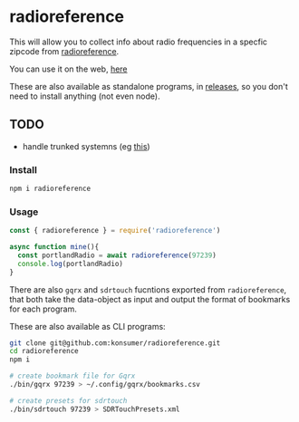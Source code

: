 # radioreference

This will allow you to collect info about radio frequencies in a specfic zipcode from [radioreference](https://www.radioreference.com/).

You can use it on the web, [here](https://sdrtouch.dkonsumer.now.sh)

These are also available as standalone programs, in [releases](https://github.com/konsumer/radioreference/releases), so you don't need to install anything (not even node).

## TODO

* handle trunked systemns (eg [this](https://www.radioreference.com/apps/db/?sid=6830))

### Install

```sh
npm i radioreference
```

### Usage

```js
const { radioreference } = require('radioreference')

async function mine(){
  const portlandRadio = await radioreference(97239)
  console.log(portlandRadio)
}
```

There are also `gqrx` and `sdrtouch` fucntions exported from `radioreference`, that both take the data-object as input and output the format of bookmarks for each program.

These are also available as CLI programs:

```sh
git clone git@github.com:konsumer/radioreference.git
cd radioreference
npm i

# create bookmark file for Gqrx
./bin/gqrx 97239 > ~/.config/gqrx/bookmarks.csv

# create presets for sdrtouch
./bin/sdrtouch 97239 > SDRTouchPresets.xml
```